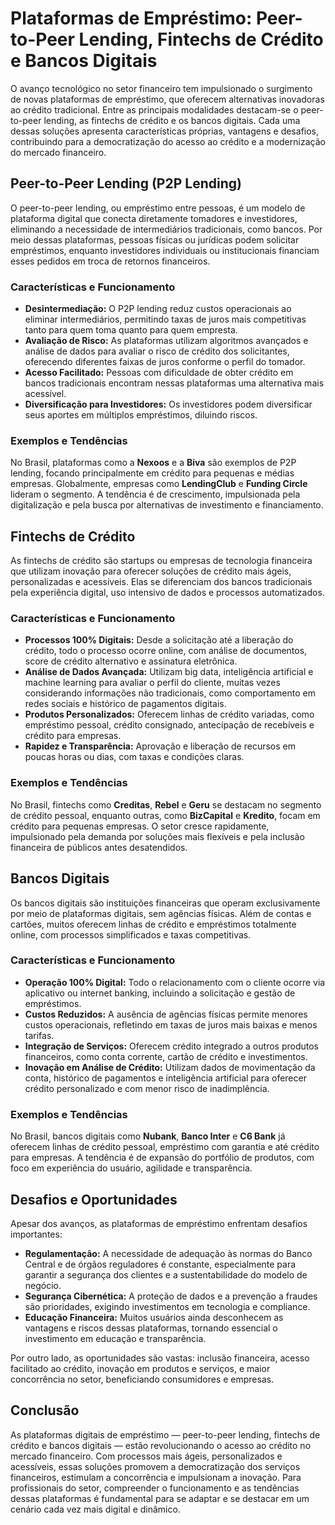 # Plataformas de Empréstimo: Peer-to-Peer Lending, Fintechs de Crédito e Bancos Digitais

O avanço tecnológico no setor financeiro tem impulsionado o surgimento de novas plataformas de empréstimo, que oferecem alternativas inovadoras ao crédito tradicional. Entre as principais modalidades destacam-se o peer-to-peer lending, as fintechs de crédito e os bancos digitais. Cada uma dessas soluções apresenta características próprias, vantagens e desafios, contribuindo para a democratização do acesso ao crédito e a modernização do mercado financeiro.

## Peer-to-Peer Lending (P2P Lending)

O peer-to-peer lending, ou empréstimo entre pessoas, é um modelo de plataforma digital que conecta diretamente tomadores e investidores, eliminando a necessidade de intermediários tradicionais, como bancos. Por meio dessas plataformas, pessoas físicas ou jurídicas podem solicitar empréstimos, enquanto investidores individuais ou institucionais financiam esses pedidos em troca de retornos financeiros.

### Características e Funcionamento

- **Desintermediação:** O P2P lending reduz custos operacionais ao eliminar intermediários, permitindo taxas de juros mais competitivas tanto para quem toma quanto para quem empresta.
- **Avaliação de Risco:** As plataformas utilizam algoritmos avançados e análise de dados para avaliar o risco de crédito dos solicitantes, oferecendo diferentes faixas de juros conforme o perfil do tomador.
- **Acesso Facilitado:** Pessoas com dificuldade de obter crédito em bancos tradicionais encontram nessas plataformas uma alternativa mais acessível.
- **Diversificação para Investidores:** Os investidores podem diversificar seus aportes em múltiplos empréstimos, diluindo riscos.

### Exemplos e Tendências

No Brasil, plataformas como a **Nexoos** e a **Biva** são exemplos de P2P lending, focando principalmente em crédito para pequenas e médias empresas. Globalmente, empresas como **LendingClub** e **Funding Circle** lideram o segmento. A tendência é de crescimento, impulsionada pela digitalização e pela busca por alternativas de investimento e financiamento.

## Fintechs de Crédito

As fintechs de crédito são startups ou empresas de tecnologia financeira que utilizam inovação para oferecer soluções de crédito mais ágeis, personalizadas e acessíveis. Elas se diferenciam dos bancos tradicionais pela experiência digital, uso intensivo de dados e processos automatizados.

### Características e Funcionamento

- **Processos 100% Digitais:** Desde a solicitação até a liberação do crédito, todo o processo ocorre online, com análise de documentos, score de crédito alternativo e assinatura eletrônica.
- **Análise de Dados Avançada:** Utilizam big data, inteligência artificial e machine learning para avaliar o perfil do cliente, muitas vezes considerando informações não tradicionais, como comportamento em redes sociais e histórico de pagamentos digitais.
- **Produtos Personalizados:** Oferecem linhas de crédito variadas, como empréstimo pessoal, crédito consignado, antecipação de recebíveis e crédito para empresas.
- **Rapidez e Transparência:** Aprovação e liberação de recursos em poucas horas ou dias, com taxas e condições claras.

### Exemplos e Tendências

No Brasil, fintechs como **Creditas**, **Rebel** e **Geru** se destacam no segmento de crédito pessoal, enquanto outras, como **BizCapital** e **Kredito**, focam em crédito para pequenas empresas. O setor cresce rapidamente, impulsionado pela demanda por soluções mais flexíveis e pela inclusão financeira de públicos antes desatendidos.

## Bancos Digitais

Os bancos digitais são instituições financeiras que operam exclusivamente por meio de plataformas digitais, sem agências físicas. Além de contas e cartões, muitos oferecem linhas de crédito e empréstimos totalmente online, com processos simplificados e taxas competitivas.

### Características e Funcionamento

- **Operação 100% Digital:** Todo o relacionamento com o cliente ocorre via aplicativo ou internet banking, incluindo a solicitação e gestão de empréstimos.
- **Custos Reduzidos:** A ausência de agências físicas permite menores custos operacionais, refletindo em taxas de juros mais baixas e menos tarifas.
- **Integração de Serviços:** Oferecem crédito integrado a outros produtos financeiros, como conta corrente, cartão de crédito e investimentos.
- **Inovação em Análise de Crédito:** Utilizam dados de movimentação da conta, histórico de pagamentos e inteligência artificial para oferecer crédito personalizado e com menor risco de inadimplência.

### Exemplos e Tendências

No Brasil, bancos digitais como **Nubank**, **Banco Inter** e **C6 Bank** já oferecem linhas de crédito pessoal, empréstimo com garantia e até crédito para empresas. A tendência é de expansão do portfólio de produtos, com foco em experiência do usuário, agilidade e transparência.

## Desafios e Oportunidades

Apesar dos avanços, as plataformas de empréstimo enfrentam desafios importantes:

- **Regulamentação:** A necessidade de adequação às normas do Banco Central e de órgãos reguladores é constante, especialmente para garantir a segurança dos clientes e a sustentabilidade do modelo de negócio.
- **Segurança Cibernética:** A proteção de dados e a prevenção a fraudes são prioridades, exigindo investimentos em tecnologia e compliance.
- **Educação Financeira:** Muitos usuários ainda desconhecem as vantagens e riscos dessas plataformas, tornando essencial o investimento em educação e transparência.

Por outro lado, as oportunidades são vastas: inclusão financeira, acesso facilitado ao crédito, inovação em produtos e serviços, e maior concorrência no setor, beneficiando consumidores e empresas.

## Conclusão

As plataformas digitais de empréstimo — peer-to-peer lending, fintechs de crédito e bancos digitais — estão revolucionando o acesso ao crédito no mercado financeiro. Com processos mais ágeis, personalizados e acessíveis, essas soluções promovem a democratização dos serviços financeiros, estimulam a concorrência e impulsionam a inovação. Para profissionais do setor, compreender o funcionamento e as tendências dessas plataformas é fundamental para se adaptar e se destacar em um cenário cada vez mais digital e dinâmico.